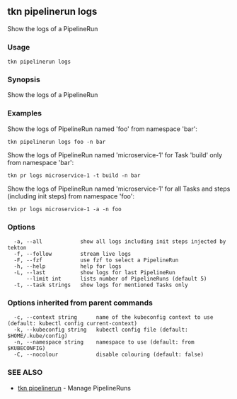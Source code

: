 ## tkn pipelinerun logs

Show the logs of a PipelineRun

### Usage

```
tkn pipelinerun logs
```

### Synopsis

Show the logs of a PipelineRun

### Examples

Show the logs of PipelineRun named 'foo' from namespace 'bar':

    tkn pipelinerun logs foo -n bar

Show the logs of PipelineRun named 'microservice-1' for Task 'build' only from namespace 'bar':

    tkn pr logs microservice-1 -t build -n bar

Show the logs of PipelineRun named 'microservice-1' for all Tasks and steps (including init steps) from namespace 'foo':

    tkn pr logs microservice-1 -a -n foo
   

### Options

```
  -a, --all            show all logs including init steps injected by tekton
  -f, --follow         stream live logs
  -F, --fzf            use fzf to select a PipelineRun
  -h, --help           help for logs
  -L, --last           show logs for last PipelineRun
      --limit int      lists number of PipelineRuns (default 5)
  -t, --task strings   show logs for mentioned Tasks only
```

### Options inherited from parent commands

```
  -c, --context string      name of the kubeconfig context to use (default: kubectl config current-context)
  -k, --kubeconfig string   kubectl config file (default: $HOME/.kube/config)
  -n, --namespace string    namespace to use (default: from $KUBECONFIG)
  -C, --nocolour            disable colouring (default: false)
```

### SEE ALSO

* [tkn pipelinerun](tkn_pipelinerun.md)	 - Manage PipelineRuns

